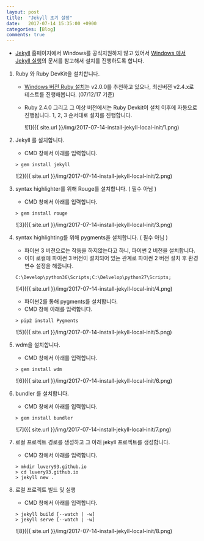 ```yaml
---
layout: post
title:	"Jekyll 초기 설정"
date:	2017-07-14 15:35:00 +0900
categories: [Blog]
comments: true
---
```


* [Jekyll](https://jekyllrb-ko.github.io/) 홈페이지에서 Windows를 공식지원하지 않고 있어서 [Windows 에서 Jekyll 실행](http://jekyll-windows.juthilo.com/)의 문서를 참고해서 설치를 진행하도록 합니다.

1. Ruby 와 Ruby DevKit을 설치합니다.

   * [Windows 버전 Ruby 설치](https://rubyinstaller.org/downloads/)는 v2.0.0를 추천하고 있으나, 최신버전 v2.4.x로 테스트를 진행해봅니다. (07/12/17 기준)


   * Ruby 2.4.0 그리고 그 이상 버전에서는 Ruby Devkit이 설치 이후에 자동으로 진행됩니다. 1, 2, 3 순서대로 설치를 진행합니다.

     ![1]({{ site.url }}/img/2017-07-14-install-jekyll-local-init/1.png)

2. Jekyll 를 설치합니다.

   * CMD 창에서 아래를 입력합니다.

   ```
   > gem install jekyll
   ```

   ![2]({{ site.url }}/img/2017-07-14-install-jekyll-local-init/2.png)

3. syntax highlighter를 위해 Rouge를 설치합니다. ( 필수 아님 )

   * CMD 창에서 아래를 입력합니다.

   ```
   > gem install rouge
   ```

   ![3]({{ site.url }}/img/2017-07-14-install-jekyll-local-init/3.png)

4. syntax highlighting를 위해 pygments을 설치합니다. ( 필수 아님 )

   * 파이썬 3 버전으로는 작동을 하지않는다고 하니, 파이썬 2 버전을 설치합니다.
   * 이미 로컬에 파이썬 3 버전이 설치되어 있는 관계로 파이썬 2 버전 설치 후 환경 변수 설정을 해줍니다.

   ```
   C:\Develop\python36\Scripts;C:\Delvelop\python27\Scripts;
   ```

   ![4]({{ site.url }}/img/2017-07-14-install-jekyll-local-init/4.png)

   * 파이썬2를 통해 pygments를 설치합니다.
   * CMD 창에 아래를 입력합니다.

   ```
   > pip2 install Pygments
   ```

   ![5]({{ site.url }}/img/2017-07-14-install-jekyll-local-init/5.png)

5. wdm을 설치합니다.

   * CMD 창에서 아래를 입력합니다.

   ```
   > gem install wdm
   ```

   ![6]({{ site.url }}/img/2017-07-14-install-jekyll-local-init/6.png)

6. bundler 를 설치합니다.

   * CMD 창에서 아래를 입력합니다.

   ```
   > gem install bundler
   ```

   ![7]({{ site.url }}/img/2017-07-14-install-jekyll-local-init/7.png)

7. 로컬 프로젝트 경로를 생성하고 그 아래 jekyll 프로젝트를 생성합니다.

   * CMD 창에서 아래를 입력합니다.

   ```
   > mkdir luvery93.github.io
   > cd luvery93.github.io
   > jekyll new .
   ```

8. 로컬 프로젝트 빌드 및 실행

   * CMD 창에서 아래를 입력합니다.

   ```
   > jekyll build [--watch | -w]
   > jekyll serve [--watch | -w]
   ```

   ![8]({{ site.url }}/img/2017-07-14-install-jekyll-local-init/8.png)